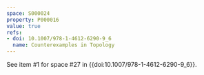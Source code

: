 ```yaml
---
space: S000024
property: P000016
value: true
refs:
- doi: 10.1007/978-1-4612-6290-9_6
  name: Counterexamples in Topology
---
```


See item #1 for space #27 in {{doi:10.1007/978-1-4612-6290-9_6}}.
